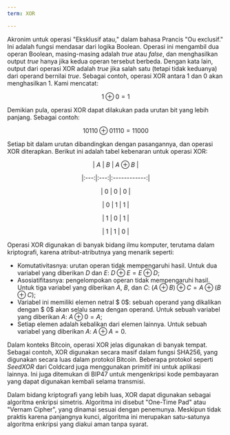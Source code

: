 ```yaml
---
term: XOR

---
```

Akronim untuk operasi "Eksklusif atau," dalam bahasa Prancis "Ou exclusif." Ini adalah fungsi mendasar dari logika Boolean. Operasi ini mengambil dua operan Boolean, masing-masing adalah $true$ atau $false$, dan menghasilkan output $true$ hanya jika kedua operan tersebut berbeda. Dengan kata lain, output dari operasi XOR adalah $true$ jika salah satu (tetapi tidak keduanya) dari operand bernilai $true$. Sebagai contoh, operasi XOR antara $1$ dan $0$ akan menghasilkan $1$. Kami mencatat:

$$
1 \oplus 0 = 1
$$

Demikian pula, operasi XOR dapat dilakukan pada urutan bit yang lebih panjang. Sebagai contoh:

$$
10110 \oplus 01110 = 11000
$$

Setiap bit dalam urutan dibandingkan dengan pasangannya, dan operasi XOR diterapkan. Berikut ini adalah tabel kebenaran untuk operasi XOR:

<div align="center">

| $A$ | $B$ | $A \oplus B$ |

|:---:|:---:|:------------:|

| $0$ | $0$ | $0$ |

| $0$ | $1$ | $1$ |

| $1$ | $0$ | $1$ |

| $1$ | $1$ | $0$ |

</div> </div

Operasi XOR digunakan di banyak bidang ilmu komputer, terutama dalam kriptografi, karena atribut-atributnya yang menarik seperti:


- Komutativitasnya: urutan operan tidak mempengaruhi hasil. Untuk dua variabel yang diberikan $D$ dan $E$: $D \oplus E = E \oplus D$;
- Asosiatifitasnya: pengelompokan operan tidak mempengaruhi hasil. Untuk tiga variabel yang diberikan $A$, $B$, dan $C$: $(A \oplus B) \oplus C = A \oplus (B \oplus C)$;
- Variabel ini memiliki elemen netral $ 0$: sebuah operand yang dikalikan dengan $ 0$ akan selalu sama dengan operand. Untuk sebuah variabel yang diberikan $A$: $A \oplus 0 = A$;
- Setiap elemen adalah kebalikan dari elemen lainnya. Untuk sebuah variabel yang diberikan $A$: $A \oplus A = 0$.

Dalam konteks Bitcoin, operasi XOR jelas digunakan di banyak tempat. Sebagai contoh, XOR digunakan secara masif dalam fungsi SHA256, yang digunakan secara luas dalam protokol Bitcoin. Beberapa protokol seperti *SeedXOR* dari Coldcard juga menggunakan primitif ini untuk aplikasi lainnya. Ini juga ditemukan di BIP47 untuk mengenkripsi kode pembayaran yang dapat digunakan kembali selama transmisi.

Dalam bidang kriptografi yang lebih luas, XOR dapat digunakan sebagai algoritma enkripsi simetris. Algoritma ini disebut "One-Time Pad" atau "Vernam Cipher", yang dinamai sesuai dengan penemunya. Meskipun tidak praktis karena panjangnya kunci, algoritma ini merupakan satu-satunya algoritma enkripsi yang diakui aman tanpa syarat.